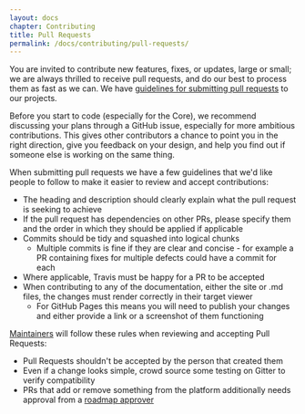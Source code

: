 ```yaml
---
layout: docs
chapter: Contributing
title: Pull Requests
permalink: /docs/contributing/pull-requests/
---
```


You are invited to contribute new features, fixes, or updates, large or small; we are always thrilled to receive pull requests, and do our best to process them as fast as we can. We have [guidelines for submitting pull requests](/adop-docker-compose/docs/contributing/pull-requests/) to our projects.

Before you start to code (especially for the Core), we recommend discussing your plans through a GitHub issue, especially for more ambitious contributions. This gives other contributors a chance to point you in the right direction, give you feedback on your design, and help you find out if someone else is working on the same thing.

When submitting pull requests we have a few guidelines that we'd like people to follow to make it easier to review and accept contributions:

* The heading and description should clearly explain what the pull request is seeking to achieve
* If the pull request has dependencies on other PRs, please specify them and the order in which they should be applied if applicable
* Commits should be tidy and squashed into logical chunks
    * Multiple commits is fine if they are clear and concise - for example a PR containing fixes for multiple defects could have a commit for each
* Where applicable, Travis must be happy for a PR to be accepted
* When contributing to any of the documentation, either the site or .md files, the changes must render correctly in their target viewer
    * For GitHub Pages this means you will need to publish your changes and either provide a link or a screenshot of them functioning

[Maintainers](https://github.com/Accenture/adop-docker-compose/wiki/Project-Roster#project-maintainers) will follow these rules when reviewing and accepting Pull Requests:

* Pull Requests shouldn't be accepted by the person that created them
* Even if a change looks simple, crowd source some testing on Gitter to verify compatibility
* PRs that add or remove something from the platform additionally needs approval from a [roadmap approver](https://github.com/Accenture/adop-docker-compose/wiki/Project-Roster#roadmap-approvers)
